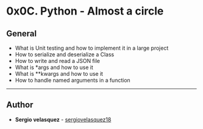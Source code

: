 # 0x0C. Python - Almost a circle

## General
* What is Unit testing and how to implement it in a large project
* How to serialize and deserialize a Class
* How to write and read a JSON file
* What is *args and how to use it
* What is **kwargs and how to use it
* How to handle named arguments in a function

---

## Author
* **Sergio velasquez** - [sergiovelasquez18](https://github.com/sergiovelasquez18)